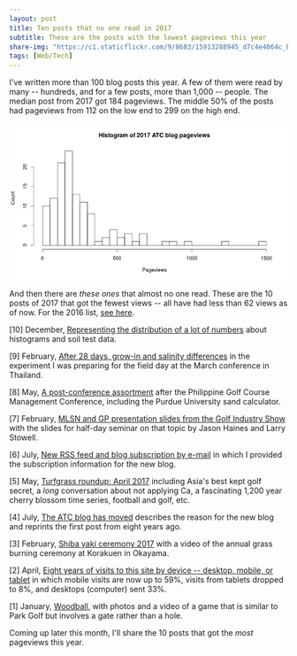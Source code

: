 ```yaml
---
layout: post
title: Ten posts that no one read in 2017
subtitle: These are the posts with the lowest pageviews this year
share-img: "https://c1.staticflickr.com/9/8683/15913288945_d7c4e4064c_b_d.jpg"
tags: [Web/Tech]
---
```


I've written more than 100 blog posts this year. A few of them were read by many -- hundreds, and for a few posts, more than 1,000 -- people. The median post from 2017 got 184 pageviews. The middle 50% of the posts had pageviews from 112 on the low end to 299 on the high end.

![histogram of ATC blog pageviews in 2017](/img/blog_2017_histogram.png)

And then there are *these ones* that almost no one read. These are the 10 posts of 2017 that got the fewest views -- all have had less than 62 views as of now. For the 2016 list, [see here](http://www.blog.asianturfgrass.com/2016/12/10-posts-that-no-one-read.html).

[10] December, [Representing the distribution of a lot of numbers](http://www.asianturfgrass.com/2017-12-01-representing-a-lot-of-numbers/) about histograms and soil test data.

[9] February, [After 28 days, grow-in and salinity differences](http://www.blog.asianturfgrass.com/2017/02/after-28-days-grow-in-and-salinity-differences.html) in the experiment I was preparing for the field day at the March conference in Thailand.

[8] May, [A post-conference assortment](http://www.blog.asianturfgrass.com/2017/05/a-post-conference-assortment.html) after the Philippine Golf Course Management Conference, including the Purdue University sand calculator.

[7] February, [MLSN and GP presentation slides from the Golf Industry Show](http://www.blog.asianturfgrass.com/2017/02/mlsn-and-gp-presentation-slides-from-the-golf-industry-show.html) with the slides for half-day seminar on that topic by Jason Haines and Larry Stowell.

[6] July, [New RSS feed and blog subscription by e-mail](http://www.asianturfgrass.com/2017-07-18-new-blog-update-rss/) in which I provided the subscription information for the new blog.

[5] May, [Turfgrass roundup: April 2017](http://www.blog.asianturfgrass.com/2017/05/turfgrass-roundup-april-2017.html) including Asia's best kept golf secret, a *long* conversation about not applying Ca, a fascinating 1,200 year cherry blossom time series, football and golf, etc.

[4] July, [The ATC blog has moved](http://www.blog.asianturfgrass.com/2017/07/the-atc-blog-has-moved.html) describes the reason for the new blog and reprints the first post from eight years ago.

[3] February, [Shiba yaki ceremony 2017](http://www.blog.asianturfgrass.com/2017/02/shiba-yaki-ceremony-2017.html) with a video of the annual grass burning ceremony at Korakuen in Okayama.

[2] April, [Eight years of visits to this site by device -- desktop, mobile, or tablet](http://www.blog.asianturfgrass.com/2017/04/eight-years-of-visits-to-this-site-by-device-desktop-mobile-or-tablet.html) in which mobile visits are now up to 59%, visits from tablets dropped to 8%, and desktops (computer) sent 33%.

[1] January, [Woodball](http://www.blog.asianturfgrass.com/2017/01/woodball.html), with photos and a video of a game that is similar to Park Golf but involves a gate rather than a hole.

Coming up later this month, I'll share the 10 posts that got the *most* pageviews this year.

